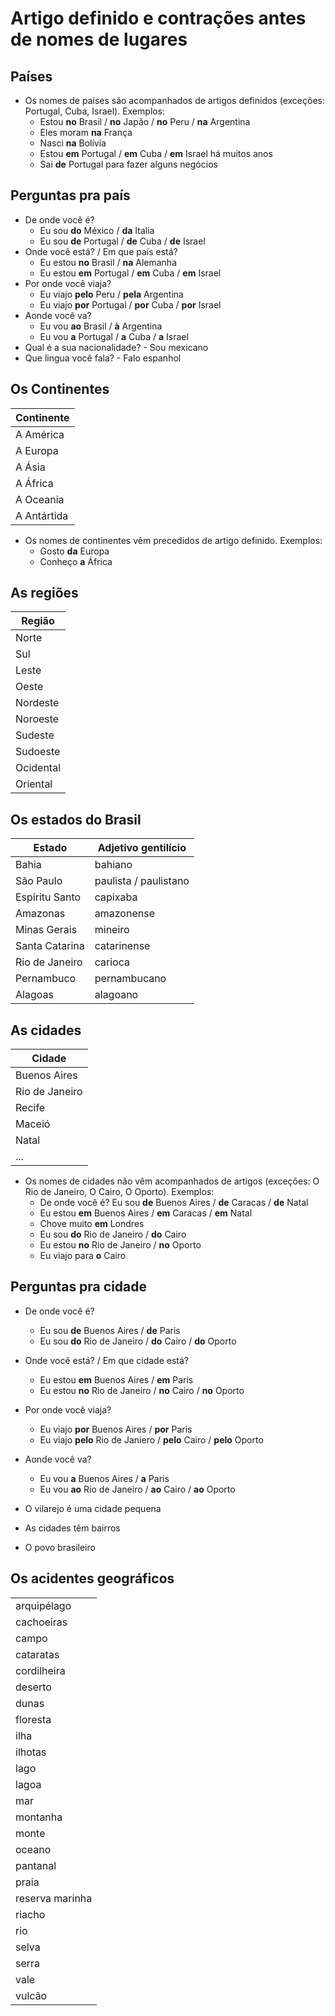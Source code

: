 # Artigo definido e contrações antes de nomes de lugares

## Países

* Os nomes de países são acompanhados de artigos definidos (exceções: Portugal, Cuba, Israel). Exemplos:
  * Estou **no** Brasil / **no** Japão / **no** Peru / **na** Argentina
  * Eles moram **na** França
  * Nasci **na** Bolívia
  * Estou **em** Portugal / **em** Cuba / **em** Israel há muitos anos
  * Sai **de** Portugal para fazer alguns negócios

## Perguntas pra país

* De onde você é?
  * Eu sou **do** México / **da** Italia
  * Eu sou **de** Portugal / **de** Cuba / **de** Israel
* Onde você está? / Em que país está?
  * Eu estou **no** Brasil / **na** Alemanha
  * Eu estou **em** Portugal / **em** Cuba / **em** Israel
* Por onde você viaja?
  * Eu viajo **pelo** Peru / **pela** Argentina
  * Eu viajo **por** Portugal / **por** Cuba / **por** Israel
* Aonde você va?
  * Eu vou **ao** Brasil / **à** Argentina
  * Eu vou **a** Portugal / **a** Cuba / **a** Israel
* Qual é a sua nacionalidade? - Sou mexicano
* Que lingua você fala? - Falo espanhol

## Os Continentes

| Continente |
| -- |
| A América |
| A Europa |
| A Ásia |
| A África |
| A Oceania |
| A Antártida |

* Os nomes de continentes vêm precedidos de artigo definido. Exemplos:
  * Gosto **da** Europa
  * Conheço **a** África

## As regiões

| Região |
| -- |
| Norte |
| Sul |
| Leste |
| Oeste |
| Nordeste |
| Noroeste |
| Sudeste |
| Sudoeste |
| Ocidental |
| Oriental |

## Os estados do Brasil

| Estado | Adjetivo gentilício |
| -- | -- |
| Bahia | bahiano |
| São Paulo | paulista / paulistano |
| Espíritu Santo | capixaba |
| Amazonas | amazonense |
| Minas Gerais | mineiro |
| Santa Catarina | catarinense |
| Rio de Janeiro | carioca |
| Pernambuco | pernambucano |
| Alagoas | alagoano |

## As cidades

| Cidade |
| -- |
| Buenos Aires |
| Rio de Janeiro |
| Recife |
| Maceió |
| Natal |
| ... |

* Os nomes de cidades não vêm acompanhados de artigos (exceções: O Rio de Janeiro, O Cairo, O Oporto). Exemplos:
  * De onde você é? Eu sou **de** Buenos Aires / **de** Caracas / **de** Natal
  * Eu estou **em** Buenos Aires / **em** Caracas / **em** Natal
  * Chove muito **em** Londres
  * Eu sou **do** Rio de Janeiro / **do** Cairo
  * Eu estou **no** Rio de Janeiro / **no** Oporto
  * Eu viajo para **o** Cairo

## Perguntas pra cidade

* De onde você é?
  * Eu sou **de** Buenos Aires / **de** Paris
  * Eu sou **do** Rio de Janeiro / **do** Cairo / **do** Oporto
* Onde você está? / Em que cidade está?
  * Eu estou **em** Buenos Aires / **em** Paris
  * Eu estou **no** Rio de Janeiro / **no** Cairo / **no** Oporto
* Por onde você viaja?
  * Eu viajo **por** Buenos Aires / **por** Paris
  * Eu viajo **pelo** Rio de Janiero / **pelo** Cairo / **pelo** Oporto  
* Aonde você va?
  * Eu vou **a** Buenos Aires / **a** Paris
  * Eu vou **ao** Rio de Janeiro / **ao** Cairo / **ao** Oporto

* O vilarejo é uma cidade pequena
* As cidades têm bairros
* O povo brasileiro

## Os acidentes geográficos

||
| -- |
| arquipélago |
| cachoeiras |
| campo |
| cataratas |
| cordilheira |
| deserto |
| dunas |
| floresta |
| ilha |
| ilhotas |
| lago |
| lagoa |
| mar |
| montanha |
| monte |
| oceano |
| pantanal |
| praia |
| reserva marinha |
| riacho |
| rio |
| selva |
| serra |
| vale |
| vulcão |
